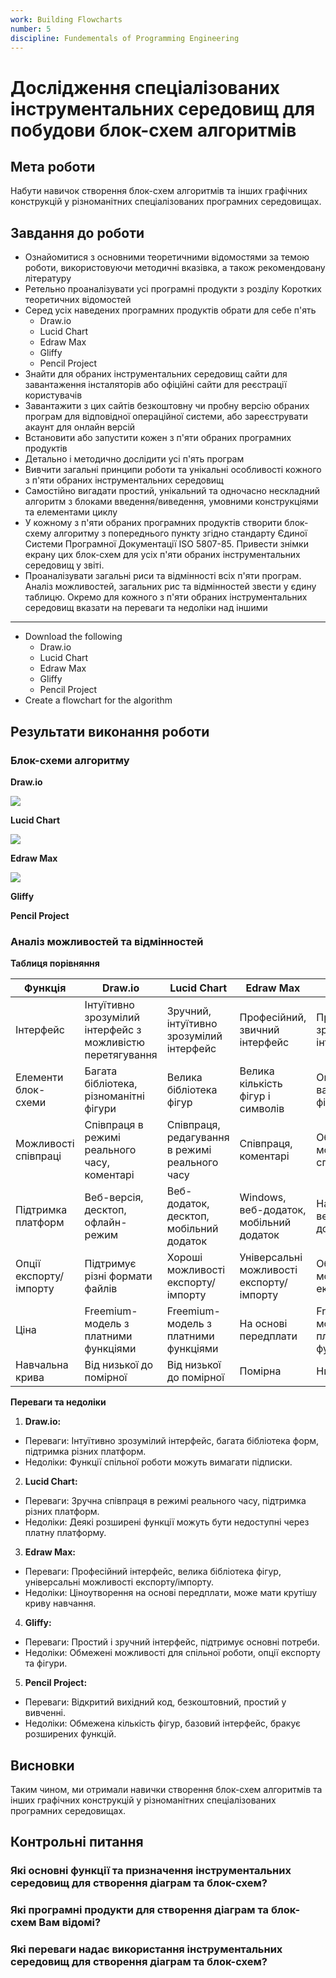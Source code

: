 ```yaml
---
work: Building Flowcharts
number: 5
discipline: Fundementals of Programming Engineering
---
```


# Дослідження спеціалізованих інструментальних середовищ для побудови блок-схем алгоритмів

## Мета роботи

Набути навичок створення блок-схем алгоритмів та інших графічних конструкцій у різноманітних спеціалізованих програмних середовищах.

## Завдання до роботи

- Ознайомитися з основними теоретичними відомостями за темою роботи, використовуючи методичні вказівка, а також рекомендовану літературу
- Ретельно проаналізувати усі програмні продукти з розділу Коротких теоретичних відомостей
- Серед усіх наведених програмних продуктів обрати для себе п'ять
  - Draw.io
  - Lucid Chart
  - Edraw Max
  - Gliffy
  - Pencil Project
- Знайти для обраних інструментальних середовищ сайти для завантаження інсталяторів або офіційні сайти для реєстрації користувачів
- Завантажити з цих сайтів безкоштовну чи пробну версію обраних програм для відповідної операційної системи, або зареєструвати акаунт для онлайн версій
- Встановити або запустити кожен з п'яти обраних програмних продуктів
- Детально і методично дослідити усі п'ять програм
- Вивчити загальні принципи роботи та унікальні особливості кожного з п'яти обраних інструментальних середовищ
- Самостійно вигадати простий, унікальний та одночасно нескладний алгоритм з блоками введення/виведення, умовними конструкціями та елементами циклу
- У кожному з п'яти обраних програмних продуктів створити блок-схему алгоритму з попереднього пункту згідно стандарту Єдиної Системи Програмної Документації ISO 5807-85. Привести знімки екрану цих блок-схем для усіх п'яти обраних інструментальних середовищ у звіті.
- Проаналізувати загальні риси та відмінності всіх п'яти програм. Аналіз можливостей, загальних рис та відмінностей звести у єдину таблицю. Окремо для кожного з п'яти обраних інструментальних середовищ вказати на переваги та недоліки над іншими

---

- Download the following
  - Draw.io
  - Lucid Chart
  - Edraw Max
  - Gliffy
  - Pencil Project
- Create a flowchart for the algorithm

## Результати виконання роботи

### Блок-схеми алгоритму

**Draw.io**

![](https://i.imgur.com/kzJvEHe.png)

**Lucid Chart**

![](https://i.imgur.com/7RHugbv.png)

**Edraw Max**

![](https://i.imgur.com/L8hWLFB.png)

**Gliffy**

**Pencil Project**

### Аналіз можливостей та відмінностей

**Таблиця порівняння**

| Функція                | Draw.io                                                    | Lucid Chart                                    | Edraw Max                                | Gliffy                               | Pencil Project                       |
| ---------------------- | ---------------------------------------------------------- | ---------------------------------------------- | ---------------------------------------- | ------------------------------------ | ------------------------------------ |
| Інтерфейс              | Інтуїтивно зрозумілий інтерфейс з можливістю перетягування | Зручний, інтуїтивно зрозумілий інтерфейс       | Професійний, звичний інтерфейс           | Простий, зручний інтерфейс           | Зручний, базовий інтерфейс           |
| Елементи блок-схеми    | Багата бібліотека, різноманітні фігури                     | Велика бібліотека фігур                        | Велика кількість фігур і символів        | Оптимальні варіанти фігур            | Обмежені, але фігур достатньо        |
| Можливості співпраці   | Співпраця в режимі реального часу, коментарі               | Співпраця, редагування в режимі реального часу | Співпраця, коментарі                     | Обмежені можливості співпраці        | Обмежені можливості співпраці        |
| Підтримка платформ     | Веб-версія, десктоп, офлайн-режим                          | Веб-додаток, десктоп, мобільний додаток        | Windows, веб-додаток, мобільний додаток  | На основі веб-додатку                | Окремий десктопний додаток           |
| Опції експорту/імпорту | Підтримує різні формати файлів                             | Хороші можливості експорту/імпорту             | Універсальні можливості експорту/імпорту | Обмежені можливості експорту         | Обмежені можливості експорту/імпорту |
| Ціна                   | Freemium-модель з платними функціями                       | Freemium-модель з платними функціями           | На основі передплати                     | Freemium-модель з платними функціями | Відкритий вихідний код, безкоштовний |
| Навчальна крива        | Від низької до помірної                                    | Від низької до помірної                        | Помірна                                  | Низька                               | Низька                               |

**Переваги та недоліки**

1. **Draw.io:**

- Переваги: Інтуїтивно зрозумілий інтерфейс, багата бібліотека форм, підтримка різних платформ.
- Недоліки: Функції спільної роботи можуть вимагати підписки.

2. **Lucid Chart:**

- Переваги: Зручна співпраця в режимі реального часу, підтримка різних платформ.
- Недоліки: Деякі розширені функції можуть бути недоступні через платну платформу.

3. **Edraw Max:**

- Переваги: Професійний інтерфейс, велика бібліотека фігур, універсальні можливості експорту/імпорту.
- Недоліки: Ціноутворення на основі передплати, може мати крутішу криву навчання.

4. **Gliffy:**

- Переваги: Простий і зручний інтерфейс, підтримує основні потреби.
- Недоліки: Обмежені можливості для спільної роботи, опції експорту та фігури.

5. **Pencil Project:**

- Переваги: Відкритий вихідний код, безкоштовний, простий у вивченні.
- Недоліки: Обмежена кількість фігур, базовий інтерфейс, бракує розширених функцій.

## Висновки

Таким чином, ми отримали навички створення блок-схем алгоритмів та інших графічних конструкцій у різноманітних спеціалізованих програмних середовищах.

## Контрольні питання

### Які основні функції та призначення інструментальних середовищ для створення діаграм та блок-схем?

### Які програмні продукти для створення діаграм та блок-схем Вам відомі?

### Які переваги надає використання інструментальних середовищ для створення діаграм та блок-схем?
